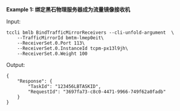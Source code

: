 **Example 1: 绑定黑石物理服务器成为流量镜像接收机**



Input: 

```
tccli bmlb BindTrafficMirrorReceivers --cli-unfold-argument  \
    --TrafficMirrorId bmtm-lmep0eit\
    --ReceiverSet.0.Port 113\
    --ReceiverSet.0.InstanceId tcpm-px13l9jh\
    --ReceiverSet.0.Weight 100
```

Output: 
```
{
    "Response": {
        "TaskId": "123456LBTASKID",
        "RequestId": "3697fa73-c8c0-4471-9966-749f62a0fadb"
    }
}
```

